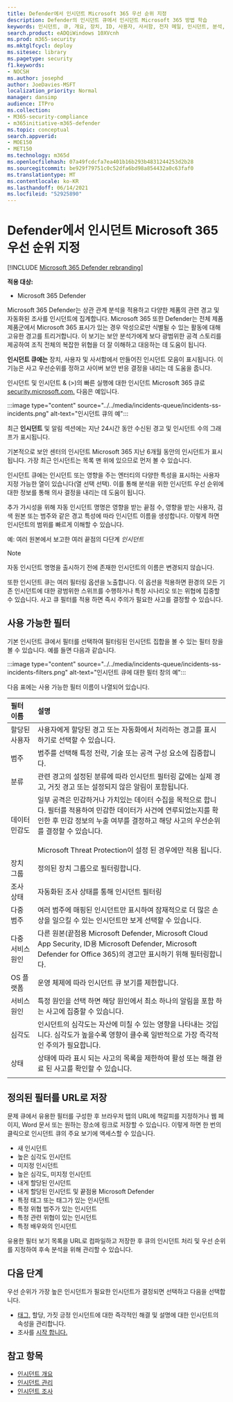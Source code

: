 ```yaml
---
title: Defender에서 인시던트 Microsoft 365 우선 순위 지정
description: Defender의 인시던트 큐에서 인시던트 Microsoft 365 방법 학습
keywords: 인시던트, 큐, 개요, 장치, ID, 사용자, 사서함, 전자 메일, 인시던트, 분석, 응답
search.product: eADQiWindows 10XVcnh
ms.prod: m365-security
ms.mktglfcycl: deploy
ms.sitesec: library
ms.pagetype: security
f1.keywords:
- NOCSH
ms.author: josephd
author: JoeDavies-MSFT
localization_priority: Normal
manager: dansimp
audience: ITPro
ms.collection:
- M365-security-compliance
- m365initiative-m365-defender
ms.topic: conceptual
search.appverid:
- MOE150
- MET150
ms.technology: m365d
ms.openlocfilehash: 07a49fcdcfa7ea401b16b293b4831244253d2b28
ms.sourcegitcommit: be929f79751c0c52dfa6bd98a854432a0c63faf0
ms.translationtype: MT
ms.contentlocale: ko-KR
ms.lasthandoff: 06/14/2021
ms.locfileid: "52925890"
---
```

# <a name="prioritize-incidents-in-microsoft-365-defender"></a>Defender에서 인시던트 Microsoft 365 우선 순위 지정

[!INCLUDE [Microsoft 365 Defender rebranding](../includes/microsoft-defender.md)]

**적용 대상:**
- Microsoft 365 Defender

Microsoft 365 Defender는 상관 관계 분석을 적용하고 다양한 제품의 관련 경고 및 자동화된 조사를 인시던트에 집계합니다. Microsoft 365 또한 Defender는 전체 제품 제품군에서 Microsoft 365 표시가 있는 경우 악성으로만 식별될 수 있는 활동에 대해 고유한 경고를 트리거합니다. 이 보기는 보안 분석가에게 보다 광범위한 공격 스토리를 제공하여 조직 전체의 복잡한 위협을 더 잘 이해하고 대응하는 데 도움이 됩니다.

**인시던트 큐에는** 장치, 사용자 및 사서함에서 만들어진 인시던트 모음이 표시됩니다. 이 기능은 사고 우선순위를 정하고 사이버 보안 반응 결정을 내리는 데 도움을 줍니다. 

인시던트 및  인시던트 & (>)의 빠른 실행에 대한 인시던트 Microsoft 365 큐로[security.microsoft.com.](https://security.microsoft.com) 다음은 예입니다.

:::image type="content" source="../../media/incidents-queue/incidents-ss-incidents.png" alt-text="인시던트 큐의 예":::

최근 **인시던트** 및 알림 섹션에는 지난 24시간 동안 수신된 경고 및 인시던트 수의 그래프가 표시됩니다.

기본적으로 보안 센터의 인시던트 Microsoft 365 지난 6개월 동안의 인시던트가 표시됩니다. 가장 최근 인시던트는 목록 맨 위에 있으므로 먼저 볼 수 있습니다.

인시던트 큐에는 인시던트 또는 영향을 주는 엔터티의 다양한 특성을 표시하는 사용자 지정 가능한 열이 있습니다(열 선택 선택). 이를 통해 분석을 위한 인시던트 우선 순위에 대한 정보를 통해 의사 결정을 내리는 데 도움이 됩니다.

추가 가시성을 위해 자동 인시던트 명명은 영향을 받는 끝점 수, 영향을 받는 사용자, 검색 원본 또는 범주와 같은 경고 특성에 따라 인시던트 이름을 생성합니다. 이렇게 하면 인시던트의 범위를 빠르게 이해할 수 있습니다.

예: 여러 원본에서 보고한 여러 끝점의 다단계 *인시던트*

> [!NOTE]
> 자동 인시던트 명명을 출시하기 전에 존재한 인시던트의 이름은 변경되지 않습니다.

또한 인시던트 큐는 여러 필터링 옵션을 노출합니다. 이 옵션을 적용하면 환경의 모든 기존 인시던트에 대한 광범위한 스위프를 수행하거나 특정 시나리오 또는 위협에 집중할 수 있습니다. 사고 큐 필터를 적용 하면 즉시 주의가 필요한 사고를 결정할 수 있습니다. 

## <a name="available-filters"></a>사용 가능한 필터

기본 인시던트 큐에서  필터를 선택하여 필터링된 인시던트 집합을 볼 수 있는 필터 창을 볼 수 있습니다. 예를 들면 다음과 같습니다.

:::image type="content" source="../../media/incidents-queue/incidents-ss-incidents-filters.png" alt-text="인시던트 큐에 대한 필터 창의 예":::

다음 표에는 사용 가능한 필터 이름이 나열되어 있습니다.

| 필터 이름 | 설명 |
|:-------|:-----|
| 할당된 사용자 | 사용자에게 할당된 경고 또는 자동화에서 처리하는 경고를 표시하기로 선택할 수 있습니다. |
| 범주 | 범주를 선택해 특정 전략, 기술 또는 공격 구성 요소에 집중합니다. |
| 분류 | 관련 경고의 설정된 분류에 따라 인시던트 필터링 값에는 실제 경고, 거짓 경고 또는 설정되지 않은 알림이 포함됩니다. |
| 데이터 민감도 | 일부 공격은 민감하거나 가치있는 데이터 수집을 목적으로 합니다.  필터를 적용하여 민감한 데이터가 사건에 연루되었는지를 확인한 후 민감 정보의 누출 여부를 결정하고 해당 사고의 우선순위를 결정할 수 있습니다.   <br><br> Microsoft Threat Protection이 설정 된 경우에만 적용 됩니다.|
| 장치 그룹 | 정의된 장치 그룹으로 필터링합니다. |
| 조사 상태 | 자동화된 조사 상태를 통해 인시던트 필터링  |
| 다중 범주 | 여러 범주에 매핑된 인시던트만 표시하여 잠재적으로 더 많은 손상을 일으킬 수 있는 인시던트만 보게 선택할 수 있습니다. |
| 다중 서비스 원인  | 다른 원본(끝점용 Microsoft Defender, Microsoft Cloud App Security, ID용 Microsoft Defender, Microsoft Defender for Office 365)의 경고만 표시하기 위해 필터링합니다. |
| OS 플랫폼 | 운영 체제에 따라 인시던트 큐 보기를 제한합니다. |
| 서비스 원인 | 특정 원인을 선택 하면 해당 원인에서 최소 하나의 알림을 포함 하는 사고에 집중할 수 있습니다. |
| 심각도 | 인시던트의 심각도는 자산에 미칠 수 있는 영향을 나타내는 것입니다. 심각도가 높을수록 영향이 클수록 일반적으로 가장 즉각적인 주의가 필요합니다. |
| 상태 | 상태에 따라 표시 되는 사고의 목록을 제한하여 활성 또는 해결 완료 된 사고를 확인할 수 있습니다. |
|||

## <a name="save-defined-filters-as-urls"></a>정의된 필터를 URL로 저장

문제 큐에서 유용한 필터를 구성한 후 브라우저 탭의 URL에 책갈피를 지정하거나 웹 페이지, Word 문서 또는 원하는 장소에 링크로 저장할 수 있습니다. 이렇게 하면 한 번의 클릭으로 인시던트 큐의 주요 보기에 액세스할 수 있습니다.

- 새 인시던트
- 높은 심각도 인시던트
- 미지정 인시던트
- 높은 심각도, 미지정 인시던트
- 내게 할당된 인시던트
- 내게 할당된 인시던트 및 끝점용 Microsoft Defender
- 특정 태그 또는 태그가 있는 인시던트
- 특정 위협 범주가 있는 인시던트
- 특정 관련 위협이 있는 인시던트
- 특정 배우와의 인시던트

유용한 필터 보기 목록을 URL로 컴파일하고 저장한 후 큐의 인시던트 처리 및 우선 순위를 [](manage-incidents.md) 지정하여 후속 분석을 위해 관리할 수 있습니다.

## <a name="next-steps"></a>다음 단계

우선 순위가 가장 높은 인시던트가 필요한 인시던트가 결정되면 선택하고 다음을 선택합니다.

- [태그,](manage-incidents.md) 할당, 가짓 긍정 인시던트에 대한 즉각적인 해결 및 설명에 대한 인시던트의 속성을 관리합니다.
- 조사를 [시작 합니다.](investigate-incidents.md)

## <a name="see-also"></a>참고 항목
- [인시던트 개요](incidents-overview.md)
- [인시던트 관리](manage-incidents.md)
- [인시던트 조사](investigate-incidents.md)
